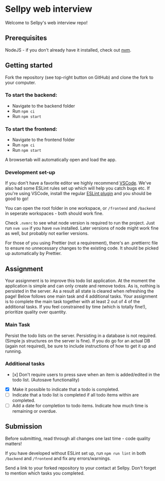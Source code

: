 # Sellpy web interview

Welcome to Sellpy's web interview repo!
## Prerequisites

NodeJS - if you don't already have it installed, check out [nvm](https://github.com/nvm-sh/nvm).

## Getting started
Fork the repository (see top-right button on GitHub) and clone the fork to your computer.
### To start the backend:

 - Navigate to the backend folder
 - Run `npm ci`
 - Run `npm start`

### To start the frontend:

 - Navigate to the frontend folder
 - Run `npm ci`
 - Run `npm start`

 A browsertab will automatically open and load the app.

### Development set-up
If you don't have a favorite editor we highly recommend [VSCode](https://code.visualstudio.com). We've also had some ESLint rules set up which will help you catch bugs etc. If you're using VSCode, install the regular [ESLint plugin](https://marketplace.visualstudio.com/items?itemName=dbaeumer.vscode-eslint) and you should be good to go!

You can open the root folder in one workspace, or `/frontend` and `/backend` in seperate workspaces - both should work fine.

Check `.nvmrc` to see what node version is required to run the project. Just run `nvm use` if you have `nvm` installed. Later versions of node might work fine as well, but probably not earlier versions.

For those of you using Prettier (not a requirement), there's an .prettierrc file to ensure no unnecessary changes to the existing code. It should be picked up automatically by Prettier.

## Assignment
Your assignment is to improve this todo list application. At the moment the application is simple and can only create and remove todos.
As is, nothing is persisted in the server. As a result all state is cleared when refreshing the page!
Below follows one main task and 4 additional tasks. Your assignment is to complete the main task together with at least 2 out of 4 of the additional tasks.
If you feel constrained by time (which is totally fine!), prioritize quality over quantity.

### Main Task
Persist the todo lists on the server. Persisting in a database is not required. (Simple js structures on the server is fine). If you do go for an actual DB (again not required), be sure to include instructions of how to get it up and running.

### Additional tasks
- [x] Don't require users to press save when an item is added/edited in the todo list. (Autosave functionality)
- [x] Make it possible to indicate that a todo is completed.
- [ ] Indicate that a todo list is completed if all todo items within are completed.
- [ ] Add a date for completion to todo items. Indicate how much time is remaining or overdue.

## Submission
Before submitting, read through all changes one last time - code quality matters!

If you have developed without ESLint set up, run `npm run lint` in both `/backend` and `/frontend` and fix any errors/warnings.

Send a link to your forked repository to your contact at Sellpy. Don't forget to mention which tasks you completed.
